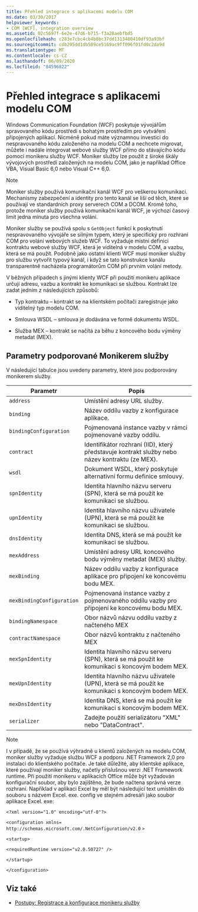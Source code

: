 ```yaml
---
title: Přehled integrace s aplikacemi modelu COM
ms.date: 03/30/2017
helpviewer_keywords:
- COM [WCF], integration overview
ms.assetid: 02c5697f-6e2e-47d6-b715-f3a28aebfbd5
ms.openlocfilehash: c283e7cbc4cb4b8bc37dd1313480410df93a93bf
ms.sourcegitcommit: cdb295dd1db589ce5169ac9ff096f01fd0c2da9d
ms.translationtype: MT
ms.contentlocale: cs-CZ
ms.lasthandoff: 06/09/2020
ms.locfileid: "84596822"
---
```

# <a name="integrating-with-com-applications-overview"></a>Přehled integrace s aplikacemi modelu COM

Windows Communication Foundation (WCF) poskytuje vývojářům spravovaného kódu prostředí s bohatým prostředím pro vytváření připojených aplikací. Nicméně pokud máte významnou investici do nespravovaného kódu založeného na modelu COM a nechcete migrovat, můžete i nadále integrovat webové služby WCF přímo do stávajícího kódu pomocí monikeru služby WCF. Moniker služby lze použít z široké škály vývojových prostředí založených na modelu COM, jako je například Office VBA, Visual Basic 6,0 nebo Visual C++ 6,0.

> [!NOTE]
> Moniker služby používá komunikační kanál WCF pro veškerou komunikaci. Mechanismy zabezpečení a identity pro tento kanál se liší od těch, které se používají ve standardních proxy serverech COM a DCOM. Kromě toho, protože moniker služby používá komunikační kanál WCF, je výchozí časový limit jedna minuta pro všechna volání.

Moniker služby se používá spolu s `GetObject` funkcí k poskytnutí nespravovaného vývojáře se silným typem, který je specifický pro rozhraní COM pro volání webových služeb WCF. To vyžaduje místní definici kontraktu webové služby WCF, která je viditelná v modelu COM, a vazbu, která se má použít. Podobně jako ostatní klienti WCF musí moniker služby pro službu vytvořit typový kanál, i když se tato konstrukce kanálu transparentně nacházela programátorům COM při prvním volání metody.

V běžných případech s jinými klienty WCF při použití monikeru aplikace určují adresu, vazbu a kontrakt ke komunikaci se službou. Kontrakt lze zadat jedním z následujících způsobů:

- Typ kontraktu – kontrakt se na klientském počítači zaregistruje jako viditelný typ modelu COM.

- Smlouva WSDL – smlouva je dodávána ve formě dokumentu WSDL.

- Služba MEX – kontrakt se načítá za běhu z koncového bodu výměny metadat (MEX).

## <a name="parameters-supported-by-the-service-moniker"></a>Parametry podporované Monikerem služby

V následující tabulce jsou uvedeny parametry, které jsou podporovány monikerem služby.

|Parametr|Popis|
|---------------|-----------------|
|`address`|Umístění adresy URL služby.|
|`binding`|Název oddílu vazby z konfigurace aplikace.|
|`bindingConfiguration`|Pojmenovaná instance vazby v rámci pojmenované vazby oddílu.|
|`contract`|Identifikátor rozhraní (IID), který představuje kontrakt služby nebo název kontraktu (ze MEX).|
|`wsdl`|Dokument WSDL, který poskytuje alternativní formu definice smlouvy.|
|`spnIdentity`|Identita hlavního názvu serveru (SPN), která se má použít ke komunikaci se službou.|
|`upnIdentity`|Identita hlavního názvu uživatele (UPN), která se má použít ke komunikaci se službou.|
|`dnsIdentity`|Identita DNS, která se má použít ke komunikaci se službou.|
|`mexAddress`|Umístění adresy URL koncového bodu výměny metadat (MEX) služby.|
|`mexBinding`|Název oddílu vazby z konfigurace aplikace pro připojení ke koncovému bodu MEX.|
|`mexBindingConfiguration`|Pojmenovaná instance vazby z pojmenovaného oddílu vazby pro připojení ke koncovému bodu MEX.|
|`bindingNamespace`|Obor názvů názvu oddílu vazby z načteného MEX|
|`contractNamespace`|Obor názvů kontraktu z načteného MEX|
|`mexSpnIdentity`|Identita hlavního názvu serveru (SPN), která se má použít ke komunikaci s koncovým bodem MEX.|
|`mexUpnIdentity`|Identita hlavního názvu uživatele (UPN), která se má použít ke komunikaci s koncovým bodem MEX.|
|`mexDnsIdentity`|Identita DNS, která se má použít ke komunikaci s koncovým bodem MEX.|
|`serializer`|Zadejte použití serializátoru "XML" nebo "DataContract".|

> [!NOTE]
> I v případě, že se používá výhradně u klientů založených na modelu COM, moniker služby vyžaduje službu WCF a podporu .NET Framework 2,0 pro instalaci do klientského počítače. Je také důležité, aby klientské aplikace, které používají moniker služby, načetly příslušnou verzi .NET Framework runtime. Při použití monikeru v aplikacích Office může být vyžadován konfigurační soubor, aby bylo zajištěno, že bude načtena správná verze rozhraní. Například v aplikaci Excel by měl být následující text umístěn do souboru s názvem Excel. exe. config ve stejném adresáři jako soubor aplikace Excel. exe:
>
> `<?xml version="1.0" encoding="utf-8"?>`
>
> `<configuration xmlns=` `http://schemas.microsoft.com/.NetConfiguration/v2.0` `>`
>
> `<startup>`
>
> `<requiredRuntime version="v2.0.50727" />`
>
> `</startup>`
>
> `</configuration>`

## <a name="see-also"></a>Viz také

- [Postupy: Registrace a konfigurace monikeru služby](how-to-register-and-configure-a-service-moniker.md)
